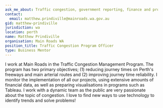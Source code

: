 ```yaml
---
ask_me_about: Traffic congestion, government reporting, finance and program management.
contact:
  email: matthew.prindiville@mainroads.wa.gov.au
gid: matthew-prindiville
jurisdiction: wa
location: perth
name: Matthew Prindiville
organisation: Main Roads WA
position_title: Traffic Congestion Program Officer
type: Business Mentor
---
```


I work at Main Roads in the Traffic Congestion Management Program. The program has two primary objectives; (1) reducing journey times on Perth's freeways and main arterial routes and (2) improving journey time reliability. I monitor the implementation of all our projects, using extensive amounts of financial data, as well as preparing visualisations in programs such as Tableau. I work with a dynamic team as the public are very passionate about the topic of congestion. I love to find new ways to use technology to identify trends and solve problems!